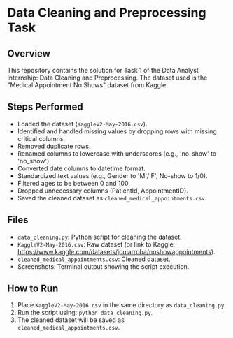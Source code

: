 # Data Cleaning and Preprocessing Task

## Overview
This repository contains the solution for Task 1 of the Data Analyst Internship: Data Cleaning and Preprocessing. The dataset used is the "Medical Appointment No Shows" dataset from Kaggle.

## Steps Performed
- Loaded the dataset (`KaggleV2-May-2016.csv`).
- Identified and handled missing values by dropping rows with missing critical columns.
- Removed duplicate rows.
- Renamed columns to lowercase with underscores (e.g., 'no-show' to 'no_show').
- Converted date columns to datetime format.
- Standardized text values (e.g., Gender to 'M'/'F', No-show to 1/0).
- Filtered ages to be between 0 and 100.
- Dropped unnecessary columns (PatientId, AppointmentID).
- Saved the cleaned dataset as `cleaned_medical_appointments.csv`.

## Files
- `data_cleaning.py`: Python script for cleaning the dataset.
- `KaggleV2-May-2016.csv`: Raw dataset (or link to Kaggle: https://www.kaggle.com/datasets/joniarroba/noshowappointments).
- `cleaned_medical_appointments.csv`: Cleaned dataset.
- Screenshots: Terminal output showing the script execution.

## How to Run
1. Place `KaggleV2-May-2016.csv` in the same directory as `data_cleaning.py`.
2. Run the script using: `python data_cleaning.py`.
3. The cleaned dataset will be saved as `cleaned_medical_appointments.csv`.